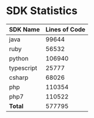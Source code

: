 # SDK Statistics

| SDK Name | Lines of Code |
| -------- | ------------- |
| java | 99644 |
| ruby | 56532 |
| python | 106940 |
| typescript | 25777 |
| csharp | 68026 |
| php | 110354 |
| php7 | 110522 |
| **Total** | 577795 |
